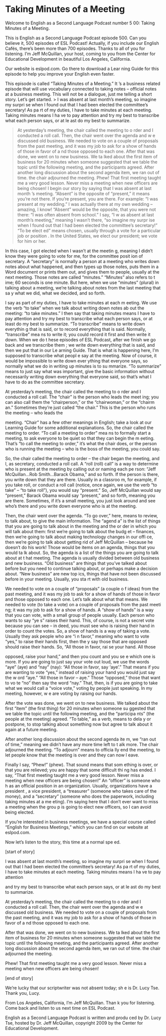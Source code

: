 # Taking Minutes of a Meeting

Welcome to English as a Second Language Podcast number 5 00: Taking Minutes of a Meeting.

This is English as a Second Language Podcast episode 500.  Can you believe it, 500 episodes of ESL Podcast!  Actually, if you include our English Cafés, there’s been more than 700 episodes.  Thanks to all of you for listening.  I’m Jeff McQuillan, your host, coming to you from the Center for Educational Development in beautiful Los Angeles, California.

Our website is eslpod.com.  Go there to download a Lear ning Guide for this episode to help you improve your English even faster.

This episode is called “Taking Minutes of a Meeting.”  It ’s a business related episode that will use vocabulary connected to taking notes – official notes at a business meeting.  This will not be a dialogue, just me telling a short story.  Let’s get started. > I was absent at last month’s meeting, so imagine my surpri se when I found out that I had been elected the committee’s secretary!  As pa rt of my duties, I have to take minutes at each meeting.  Taking minutes means I ha ve to pay attention and try my best to transcribe what each person says, or at le ast do my best to summarize.
> At yesterday’s meeting, the chair called the meeting to o rder and I conducted a roll call.  Then, the chair went over the agenda and w e discussed old business. We needed to vote on a couple of proposals from the past  meeting, and it was my job to ask for a show of hands of those in favor of a nd those opposed to each one.
> After that was done, we went on to new business.  We ta lked about the first item of business for 20 minutes when someone suggested that we  table the topic until the following meeting, and the participants agreed.  After another long discussion about the second agenda item, we ran out of time.  the chair adjourned the meeting.
> Phew!  That first meeting taught me a very good lesson.  Never miss a meeting when new officers are being chosen!
> I begin our story by saying that I was absent at last month ’s meeting.  “Absent” is the opposite of “present,” it means you’re not there.  If you’re present, you are there.  For example: “I was present at my wedding.”  I  was actually there at my own wedding – amazing, I know!  “Absent” would be the opposite, that you were not there: “I was often absent from school.”  I say, “I w as absent at last month’s meeting,” meaning I wasn’t there, “so imagine my surpr ise when I found out that I had been elected the committee’s secretary!”  “To be elect ed” means chosen, usually through a vote for a particular job or position .  In the United States, we elect our president; we vote for him or her.

In this case, I got elected when I wasn’t at the meetin g, meaning I didn’t know they were going to vote for me, for the committee posit ion of secretary.  A “secretary” is normally a person at a meeting who writes down notes about what happened, and then types up those notes, puts them in a  Word document or prints them out, and gives them to people, usually at the next meeting.  Those notes are called “minutes.”  “Minutes” also refers to t ime; 60 seconds is one minute.  But here, when we use “minutes” (plural) in  talking about a meeting, we’re talking about notes from the last meeting that sa y what we did, what we decided, and so forth.

I say as part of my duties, I have to take minutes at each m eeting.  We use the verb “to take” when we talk about writing down notes ab out the meeting: “to take minutes.”  I then say that taking minutes means I have to pay attention and try my best to transcribe what each person says, or at least do my best to summarize.  “To transcribe” means to write down everythin g that is said, or to record everything that is said.  Normally, “transcribe” mea ns to write it; you could record it first and then write it down.  When we do t hese episodes of ESL Podcast, after we finish we go back and we transcribe them ; we write down everything that is said, and then we put that in our Le arning Guide.  That is what is happening here, I’m supposed to transcribe what peopl e say at the meeting. Now of course, it would be impossible to write down ever ything that everyone says, so normally what we do in writing up minutes is to su mmarize.  “To summarize” means to just say what was important, give the basic information without necessarily writing down everything that everyone said, so that’s what I have to do as the committee secretary.

At yesterday’s meeting, the chair called the meeting to o rder and I conducted a roll call.  The “chair” is the person who leads the meet ing; you can also call them the “chairperson,” or the “chairwoman,” or the “chairm an.”  Sometimes they’re just called “the chair.”  This is the person who runs the meeting – who leads the

 meeting.  “Chair” has a few other meanings in English;  take a look at our Learning Guide for some additional explanations.  So, the chair called the meeting to order.  “To call a meeting to order” mea ns to formally start a meeting, to ask everyone to be quiet so that they can begin the m eeting.  That’s “to call the meeting to order,” it’s what the chair does, or the person who is running the meeting – who is the boss of the meeting, you could say.

So, the chair called the meeting to order – the chair  began the meeting, and I, as secretary, conducted a roll call.  A “roll (roll) call”  is a way to determine who is present at the meeting by calling out or naming each pe rson: “Jeff McQuillan…Rob Smith…Barack Obama,” and so forth.  If the person is there, you write down that they are there.  Usually in a classroo m, for example, if you take roll, or conduct a roll call (notice, once again, we  use the verb “to take” – “to take roll”), you would say “present.”  So, Jeff McQuillan would say “present,” Barack Obama would say “present,” and so forth, meaning you are there. Sometimes, if it’s a small meeting, you just look around  and see who’s there and you write down everyone who is at the meeting.

Then, the chair went over the agenda.  “To go over,” here, means to review, to talk about, to give the main information.  The “agend a” is the list of things that you are going to talk about in the meeting and the or der in which you will talk about them: first we’re going to talk about the budg et – finances, then we’re going to talk about making technology changes in our offi ce, then we’re going to talk about getting rid of Jeff McQuillan – because he doesn’t do his work!  Those would be items on an agenda, things that you would ta lk about.  So, the agenda is a list of the things you are going to talk about at t hat meeting.  The agenda is usually divided between old business and new business.  “Old  business” are things that you’ve talked about before but you need to continue talking about, or perhaps make a decision about.  “New business” are new top ics, things that have not been discussed before in your meeting.  Usually, you sta rt with old business.

We needed to vote on a couple of “proposals” (a couple o f ideas) from the past meeting, and it was my job to ask for a show of hands of those in favor and those opposed to each one.  Let’s talk about what that means.  We needed to vote (to take a vote) on a couple of proposals from the past meeti ng; it was my job to ask for a show of hands.  A “show of hands” is a way that you can vote, with a small group of people usually.  Each person who wants to say “ye s” raises their hand. This, of course, is not a secret vote because you can see – in deed, you must see who is raising their hand in order to count the votes.  So, a show of hands is a way of taking a vote.  Usually they ask people who are “i n favor,” meaning who want to vote “yes,” to raise their hands first, then the y say those that are opposed should raise their hands.  So, “All those in favor, rai se your hand.  All those

 opposed, raise your hand,” and then you count and you se e which one is more. If you are going to just say your vote out loud, we use the words “aye” (aye) and “nay” (nay): “All those in favor, say ‘aye’.”  That means if you are wanting to vote “yes,” instead of raising your hand you would just say the w ord “aye.”  “All those in favor – aye.”  Those “opposed,” those that want to vo te “no” then say the word “nay.”  That, then, is if you are going to take what we  would call a “voice vote,” voting by people just speaking.  In my meeting, however, w e are voting by raising our hands.

After the vote was done, we went on to new business.  We  talked about the first “item” (the first thing) for 20 minutes when someone su ggested that we table the topic until the following meeting, and the “participa nts” (the people at the meeting) agreed.  “To table,” as a verb, means to dela y or postpone, to stop talking about something now but agree to talk about it  again at a future meeting.

After another long discussion about the second agenda ite m, we “ran out of time,” meaning we didn’t have any more time left to t alk more.  The chair adjourned the meeting.  “To adjourn” means to officia lly end the meeting, to let people know that the meeting is over and they can now l eave.

Finally I say, “Phew!” (phew).  That sound means that som ething is over, or that you are relieved; you are happy that some difficult thi ng has ended.  I say, “That first meeting taught me a very good lesson.  Never miss a meeting when new officers are being chosen!”  An “officer” is someone who h as an official position in an organization.  Usually, organizations have a president , a vice president, a “treasurer” (someone who takes care of the money), and a  “secretary” (someone who does the paperwork, including taking minutes at a me eting).  I’m saying here that I don’t ever want to miss a meeting when the grou p is going to elect new officers, so I can avoid being elected.

If you’re interested in business meetings, we have a special  course called “English for Business Meetings,” which you can find on our  website at eslpod.com.

Now let’s listen to the story, this time at a normal spe ed.

[start of story]

I was absent at last month’s meeting, so imagine my surpri se when I found out that I had been elected the committee’s secretary!  As pa rt of my duties, I have to take minutes at each meeting.  Taking minutes means I ha ve to pay attention

 and try my best to transcribe what each person says, or at le ast do my best to summarize.

At yesterday’s meeting, the chair called the meeting to o rder and I conducted a roll call.  Then, the chair went over the agenda and w e discussed old business. We needed to vote on a couple of proposals from the past  meeting, and it was my job to ask for a show of hands of those in favor of a nd those opposed to each one.

After that was done, we went on to new business.  We ta lked about the first item of business for 20 minutes when someone suggested that we  table the topic until the following meeting, and the participants agreed.  After another long discussion about the second agenda item, we ran out of time.  the chair adjourned the meeting.

Phew!  That first meeting taught me a very good lesson.  Never miss a meeting when new officers are being chosen!

[end of story]

We’re lucky that our scriptwriter was not absent today; sh e is Dr. Lucy Tse. Thank you, Lucy.

From Los Angeles, California, I’m Jeff McQuillan.  Than k you for listening.  Come back and listen to us next time on ESL Podcast.

English as a Second Language Podcast is written and produ ced by Dr. Lucy Tse, hosted by Dr. Jeff McQuillan, copyright 2009 by the Center  for Educational Development.

